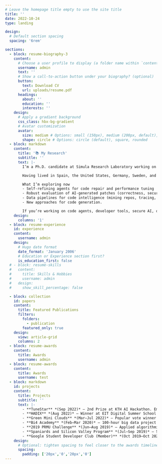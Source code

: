 ```yaml
---
# Leave the homepage title empty to use the site title
title: ''
date: 2022-10-24
type: landing

design:
  # Default section spacing
  spacing: '6rem'

sections:
  - block: resume-biography-3
    content:
      # Choose a user profile to display (a folder name within `content/authors/`)
      username: admin
      text: ''
      # Show a call-to-action button under your biography? (optional)
      button:
        text: Download CV
        url: uploads/resume.pdf
      headings:
        about: ''
        education: ''
        interests: ''
    design:
      # Apply a gradient background
      css_class: hbx-bg-gradient
      # Avatar customization
      avatar:
        size: medium # Options: small (150px), medium (200px, default), large (320px), xl (400px), xxl (500px)
        shape: circle # Options: circle (default), square, rounded
  - block: markdown
    content:
      title: '📚 My Research'
      subtitle: ''
      text: |-
        I’m a Ph.D. candidate at Simula Research Laboratory working on LLM-Based Automatic Software Improvement. In other words, how to teach large language models to detect bugs, refactor code, and optimize performance with minimal human guidance. My goal is to make software engineering faster, safer, and more sustainable.

        Having lived in Spain, the United States, Germany, Sweden, and Japan, I brings a global perspective to building practical ML systems.

        What I’m exploring now
        - Self-refining agents for code repair and performance tuning
        - Robust evaluation of AI-generated patches (correctness, security, maintainability)
        - Data pipelines for code intelligence (mining repos, tracing, and feedback loops)
        - New approaches for code generation.

        If you’re working on code agents, developer tools, secure AI, or code intelligence, let’s talk and collaborate 😃
    design:
      columns: '1'
  - block: resume-experience
    id: experience
    content:
      username: admin
    design:
      # Hugo date format
      date_format: 'January 2006'
      # Education or Experience section first?
      is_education_first: false
  # - block: resume-skills
  #   content:
  #     title: Skills & Hobbies
  #     username: admin
  #   design:
  #     show_skill_percentage: false

  - block: collection
    id: papers
    content:
      title: Featured Publications
      filters:
        folders:
          - publication
        featured_only: true
    design:
      view: article-grid
      columns: 2
  - block: resume-awards
    content:
      title: Awards
      username: admin
  - block: resume-awards
    content:
      title: Awards
      username: test
  - block: markdown
    id: projects
    content:
      title: Projects
      subtitle: ''
      text: |-
        - **TuneStar** *(Sep 2022)* — 2nd Prize at KTH AI Hackathon. Emotion extraction with DeepFace to recommend music aligned to user state.
        - **HADIX** *(Aug 2022)* — Winner at EIT Digital Summer School (Cybersecurity). Digital-twin anomaly detection for Industry 4.0; business plan and investor pitch.
        - **Green Mini Clouds** *(Mar–Jul 2022)* — Popular vote winner among 12 teams. Concept for decentralized, renewable-powered edge computing.
        - **Bi4 Academy** *(Feb–Mar 2020)* — 100-hour big data project using Python, Apache Parquet, Spark, and ML.
        - **2019 PRMU Challenge** *(Jun–Aug 2019)* — Applied algorithmic and CNN approaches to recognize characters in historical Japanese documents.
        - **Spaniards and Silicon Valley Program** *(Jul–Sep 2019)* — Six-week mentorship from software engineers focused on interview prep for tech companies.
        - **Google Student Developer Club (Member)** *(Oct 2019–Oct 2020)* — Front-end contributor on student projects and events.
    design:
      # Optional: tighten spacing to feel closer to the awards timeline
      spacing:
        padding: ['20px','0','20px','0']
---
```

